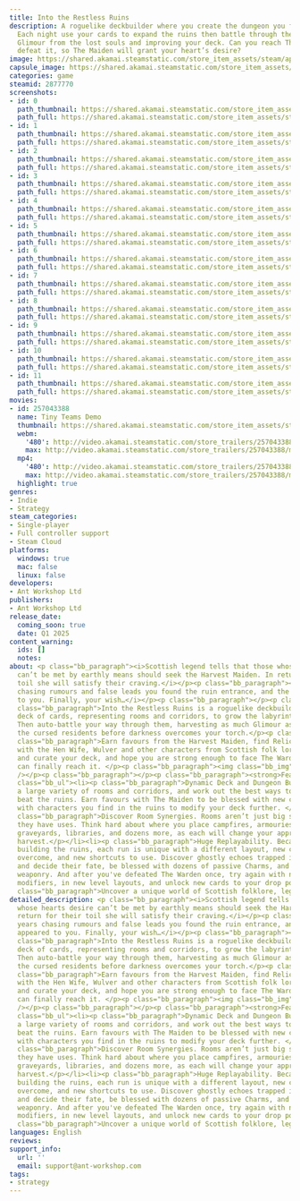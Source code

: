 ```yaml
---
title: Into the Restless Ruins
description: A roguelike deckbuilder where you create the dungeon you fight through.
  Each night use your cards to expand the ruins then battle through them, harvesting
  Glimour from the lost souls and improving your deck. Can you reach The Warden and
  defeat it, so The Maiden will grant your heart’s desire?
image: https://shared.akamai.steamstatic.com/store_item_assets/steam/apps/2877770/header.jpg?t=1729502311
capsule_image: https://shared.akamai.steamstatic.com/store_item_assets/steam/apps/2877770/962fdcabc578977c961053bb7e802a9803d781c5/capsule_231x87.jpg?t=1729502311
categories: game
steamid: 2877770
screenshots:
- id: 0
  path_thumbnail: https://shared.akamai.steamstatic.com/store_item_assets/steam/apps/2877770/ss_d764551655fc4284b720fbe396a2dddc550de850.600x338.jpg?t=1729502311
  path_full: https://shared.akamai.steamstatic.com/store_item_assets/steam/apps/2877770/ss_d764551655fc4284b720fbe396a2dddc550de850.1920x1080.jpg?t=1729502311
- id: 1
  path_thumbnail: https://shared.akamai.steamstatic.com/store_item_assets/steam/apps/2877770/ss_7d7fa5b3096f6ea4cec20ff5a00efaafadd72475.600x338.jpg?t=1729502311
  path_full: https://shared.akamai.steamstatic.com/store_item_assets/steam/apps/2877770/ss_7d7fa5b3096f6ea4cec20ff5a00efaafadd72475.1920x1080.jpg?t=1729502311
- id: 2
  path_thumbnail: https://shared.akamai.steamstatic.com/store_item_assets/steam/apps/2877770/ss_97e11cd096ef24b3c39d1cf414f38d33372ad877.600x338.jpg?t=1729502311
  path_full: https://shared.akamai.steamstatic.com/store_item_assets/steam/apps/2877770/ss_97e11cd096ef24b3c39d1cf414f38d33372ad877.1920x1080.jpg?t=1729502311
- id: 3
  path_thumbnail: https://shared.akamai.steamstatic.com/store_item_assets/steam/apps/2877770/ss_9fd56b966d1d503c3825e5c777bf4c2fba2ff954.600x338.jpg?t=1729502311
  path_full: https://shared.akamai.steamstatic.com/store_item_assets/steam/apps/2877770/ss_9fd56b966d1d503c3825e5c777bf4c2fba2ff954.1920x1080.jpg?t=1729502311
- id: 4
  path_thumbnail: https://shared.akamai.steamstatic.com/store_item_assets/steam/apps/2877770/ss_4a503763557ffcbd9ddba1ce1f50f2564397b261.600x338.jpg?t=1729502311
  path_full: https://shared.akamai.steamstatic.com/store_item_assets/steam/apps/2877770/ss_4a503763557ffcbd9ddba1ce1f50f2564397b261.1920x1080.jpg?t=1729502311
- id: 5
  path_thumbnail: https://shared.akamai.steamstatic.com/store_item_assets/steam/apps/2877770/ss_1fca8cbdca317412ce1351e86f4c5a973de2d52d.600x338.jpg?t=1729502311
  path_full: https://shared.akamai.steamstatic.com/store_item_assets/steam/apps/2877770/ss_1fca8cbdca317412ce1351e86f4c5a973de2d52d.1920x1080.jpg?t=1729502311
- id: 6
  path_thumbnail: https://shared.akamai.steamstatic.com/store_item_assets/steam/apps/2877770/ss_e13b31825efe06a5082570e5605e229a58527633.600x338.jpg?t=1729502311
  path_full: https://shared.akamai.steamstatic.com/store_item_assets/steam/apps/2877770/ss_e13b31825efe06a5082570e5605e229a58527633.1920x1080.jpg?t=1729502311
- id: 7
  path_thumbnail: https://shared.akamai.steamstatic.com/store_item_assets/steam/apps/2877770/ss_47b7ce70ece0ff45c2fd39947f6353d68f41cea6.600x338.jpg?t=1729502311
  path_full: https://shared.akamai.steamstatic.com/store_item_assets/steam/apps/2877770/ss_47b7ce70ece0ff45c2fd39947f6353d68f41cea6.1920x1080.jpg?t=1729502311
- id: 8
  path_thumbnail: https://shared.akamai.steamstatic.com/store_item_assets/steam/apps/2877770/ss_5ee801bcbf5e89fb4782f8bba22a1f10732d8e07.600x338.jpg?t=1729502311
  path_full: https://shared.akamai.steamstatic.com/store_item_assets/steam/apps/2877770/ss_5ee801bcbf5e89fb4782f8bba22a1f10732d8e07.1920x1080.jpg?t=1729502311
- id: 9
  path_thumbnail: https://shared.akamai.steamstatic.com/store_item_assets/steam/apps/2877770/ss_6ad9fe17c277ed9fb9510b796b7f9ea771f89bbe.600x338.jpg?t=1729502311
  path_full: https://shared.akamai.steamstatic.com/store_item_assets/steam/apps/2877770/ss_6ad9fe17c277ed9fb9510b796b7f9ea771f89bbe.1920x1080.jpg?t=1729502311
- id: 10
  path_thumbnail: https://shared.akamai.steamstatic.com/store_item_assets/steam/apps/2877770/ss_388e53cf7dc7304cafd1e35578e600f7f93f7143.600x338.jpg?t=1729502311
  path_full: https://shared.akamai.steamstatic.com/store_item_assets/steam/apps/2877770/ss_388e53cf7dc7304cafd1e35578e600f7f93f7143.1920x1080.jpg?t=1729502311
- id: 11
  path_thumbnail: https://shared.akamai.steamstatic.com/store_item_assets/steam/apps/2877770/ss_77956b429a15d07017edcbec2530f3c638283ad2.600x338.jpg?t=1729502311
  path_full: https://shared.akamai.steamstatic.com/store_item_assets/steam/apps/2877770/ss_77956b429a15d07017edcbec2530f3c638283ad2.1920x1080.jpg?t=1729502311
movies:
- id: 257043388
  name: Tiny Teams Demo
  thumbnail: https://shared.akamai.steamstatic.com/store_item_assets/steam/apps/257043388/movie.293x165.jpg?t=1722852818
  webm:
    '480': http://video.akamai.steamstatic.com/store_trailers/257043388/movie480_vp9.webm?t=1722852818
    max: http://video.akamai.steamstatic.com/store_trailers/257043388/movie_max_vp9.webm?t=1722852818
  mp4:
    '480': http://video.akamai.steamstatic.com/store_trailers/257043388/movie480.mp4?t=1722852818
    max: http://video.akamai.steamstatic.com/store_trailers/257043388/movie_max.mp4?t=1722852818
  highlight: true
genres:
- Indie
- Strategy
steam_categories:
- Single-player
- Full controller support
- Steam Cloud
platforms:
  windows: true
  mac: false
  linux: false
developers:
- Ant Workshop Ltd
publishers:
- Ant Workshop Ltd
release_date:
  coming_soon: true
  date: Q1 2025
content_warning:
  ids: []
  notes:
about: <p class="bb_paragraph"><i>Scottish legend tells that those whose hearts desire
  can’t be met by earthly means should seek the Harvest Maiden. In return for their
  toil she will satisfy their craving.</i></p><p class="bb_paragraph"><i>After years
  chasing rumours and false leads you found the ruin entrance, and the maiden appeared
  to you. Finally, your wish…</i></p><p class="bb_paragraph"></p><p class="bb_paragraph"></p><p
  class="bb_paragraph">Into the Restless Ruins is a roguelike deckbuilder. Use your
  deck of cards, representing rooms and corridors, to grow the labyrinth of the ruins.
  Then auto-battle your way through them, harvesting as much Glimour as you can from
  the cursed residents before darkness overcomes your torch.</p><p class="bb_paragraph"></p><p
  class="bb_paragraph">Earn favours from the Harvest Maiden, find Relics to trade
  with the Hen Wife, Wulver and other characters from Scottish folk lore to upgrade
  and curate your deck, and hope you are strong enough to face The Warden when you
  can finally reach it. </p><p class="bb_paragraph"><img class="bb_img" src="https://shared.akamai.steamstatic.com/store_item_assets/steam/apps/2877770/extras/RR_updatedPageGif.gif?t=1729502311"
  /></p><p class="bb_paragraph"></p><p class="bb_paragraph"><strong>Features</strong></p><ul
  class="bb_ul"><li><p class="bb_paragraph">Dynamic Deck and Dungeon Building. Discover
  a large variety of rooms and corridors, and work out the best ways to use them to
  beat the ruins. Earn favours with The Maiden to be blessed with new cards, and interact
  with characters you find in the ruins to modify your deck further. </p></li><li><p
  class="bb_paragraph">Discover Room Synergies. Rooms aren’t just big square corridors,
  they have uses. Think hard about where you place campfires, armouries, portals,
  graveyards, libraries, and dozens more, as each will change your approach to the
  harvest.</p></li><li><p class="bb_paragraph">Huge Replayability. Because you’re
  building the ruins, each run is unique with a different layout, new challenges to
  overcome, and new shortcuts to use. Discover ghostly echoes trapped in the ruins
  and decide their fate, be blessed with dozens of passive Charms, and discover new
  weaponry. And after you've defeated The Warden once, try again with new rule-changing
  modifiers, in new level layouts, and unlock new cards to your drop pool.</p></li><li><p
  class="bb_paragraph">Uncover a unique world of Scottish folklore, legends and creatures.</p></li></ul>
detailed_description: <p class="bb_paragraph"><i>Scottish legend tells that those
  whose hearts desire can’t be met by earthly means should seek the Harvest Maiden. In
  return for their toil she will satisfy their craving.</i></p><p class="bb_paragraph"><i>After
  years chasing rumours and false leads you found the ruin entrance, and the maiden
  appeared to you. Finally, your wish…</i></p><p class="bb_paragraph"></p><p class="bb_paragraph"></p><p
  class="bb_paragraph">Into the Restless Ruins is a roguelike deckbuilder. Use your
  deck of cards, representing rooms and corridors, to grow the labyrinth of the ruins.
  Then auto-battle your way through them, harvesting as much Glimour as you can from
  the cursed residents before darkness overcomes your torch.</p><p class="bb_paragraph"></p><p
  class="bb_paragraph">Earn favours from the Harvest Maiden, find Relics to trade
  with the Hen Wife, Wulver and other characters from Scottish folk lore to upgrade
  and curate your deck, and hope you are strong enough to face The Warden when you
  can finally reach it. </p><p class="bb_paragraph"><img class="bb_img" src="https://shared.akamai.steamstatic.com/store_item_assets/steam/apps/2877770/extras/RR_updatedPageGif.gif?t=1729502311"
  /></p><p class="bb_paragraph"></p><p class="bb_paragraph"><strong>Features</strong></p><ul
  class="bb_ul"><li><p class="bb_paragraph">Dynamic Deck and Dungeon Building. Discover
  a large variety of rooms and corridors, and work out the best ways to use them to
  beat the ruins. Earn favours with The Maiden to be blessed with new cards, and interact
  with characters you find in the ruins to modify your deck further. </p></li><li><p
  class="bb_paragraph">Discover Room Synergies. Rooms aren’t just big square corridors,
  they have uses. Think hard about where you place campfires, armouries, portals,
  graveyards, libraries, and dozens more, as each will change your approach to the
  harvest.</p></li><li><p class="bb_paragraph">Huge Replayability. Because you’re
  building the ruins, each run is unique with a different layout, new challenges to
  overcome, and new shortcuts to use. Discover ghostly echoes trapped in the ruins
  and decide their fate, be blessed with dozens of passive Charms, and discover new
  weaponry. And after you've defeated The Warden once, try again with new rule-changing
  modifiers, in new level layouts, and unlock new cards to your drop pool.</p></li><li><p
  class="bb_paragraph">Uncover a unique world of Scottish folklore, legends and creatures.</p></li></ul>
languages: English
reviews:
support_info:
  url: ''
  email: support@ant-workshop.com
tags:
- strategy
---
```


